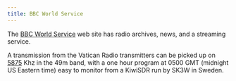 ```yaml
---
title: BBC World Service
---
```

The [BBC World Service] web site has radio archives, news, and
a streaming service.

A transmission from the Vatican Radio transmitters can be picked up
on [5875](http://kiwisdr.sk3w.se:8073/?f=5875.00amz7) Khz in the 49m
band, with a one hour program at 0500 GMT (midnight US Eastern time)
easy to monitor from a KiwiSDR run by SK3W in Sweden.

[BBC World Service]:http://www.bbc.co.uk/worldserviceradio
